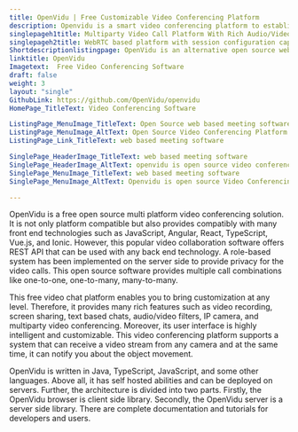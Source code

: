 ```yaml
---
title: OpenVidu | Free Customizable Video Conferencing Platform
description: Openvidu is a smart video conferencing platform to establish multiparty encrypted video calls. It is easy to set up and provides support for many frameworks
singlepageh1title: Multiparty Video Call Platform With Rich Audio/Video Filters
singlepageh2title: WebRTC based platform with session configuration capabilities. It offers powerful features such as screen sharing, intelligent layout, self hosted and many more
Shortdescriptionlistingpage: OpenVidu is an alternative open source web based meeting software. It provides a complete framework to build and host a rich featured video collaboration software.
linktitle: OpenVidu
Imagetext:  Free Video Conferencing Software
draft: false
weight: 3
layout: "single"
GithubLink: https://github.com/OpenVidu/openvidu
HomePage_TitleText: Video Conferencing Software

ListingPage_MenuImage_TitleText: Open Source web based meeting software
ListingPage_MenuImage_AltText: Open Source Video Conferencing Platform
ListingPage_Link_TitleText: web based meeting software

SinglePage_HeaderImage_TitleText: web based meeting software
SinglePage_HeaderImage_AltText: openvidu is open source video conferencing software
SinglePage_MenuImage_TitleText: web based meeting software
SinglePage_MenuImage_AltText: Openvidu is open source Video Conferencing Software

---
```


OpenVidu is a free open source multi platform video conferencing solution. It is not only platform compatible but also provides compatibly with many front end technologies such as JavaScript, Angular, React, TypeScript, Vue.js, and Ionic. However, this popular video collaboration software offers REST API that can be used with any back end technology. A role-based system has been implemented on the server side to provide privacy for the video calls. This open source software provides multiple call combinations like one-to-one, one-to-many, many-to-many.

This free video chat platform enables you to bring customization at any level. Therefore, it provides many rich features such as video recording, screen sharing, text based chats, audio/video filters, IP camera, and multiparty video conferencing. Moreover, its user interface is highly intelligent and customizable. This video conferencing platform supports a system that can receive a video stream from any camera and at the same time, it can notify you about the object movement.

OpenVidu is written in Java, TypeScript, JavaScript, and some other languages. Above all, it has self hosted abilities and can be deployed on servers. Further, the architecture is divided into two parts. Firstly, the OpenVidu browser is client side library. Secondly, the OpenVidu server is a server side library. There are complete documentation and tutorials for developers and users.
